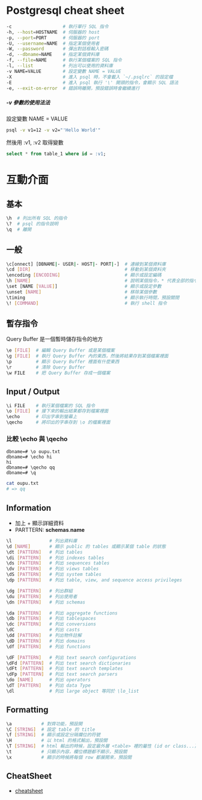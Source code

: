 # Postgresql cheat sheet

```sh
-c                   # 執行單行 SQL 指令
-h, --host=HOSTNAME  # 伺服器的 host
-p, --port=PORT      # 伺服器的 port
-U, --username=NAME  # 指定某個使用者
-W, --password       # 彈出對話框輸入密碼
-d, --dbname=NAME    # 指定某個資料庫
-f, --file=NAME      # 執行某個檔案的 SQL 指令
-l, --list           # 列出可以使用的資料庫
-v NAME=VALUE        # 設定變數 NAME = VALUE
-X                   # 進入 psql 時，不會載入 `~/.psqlrc` 的設定檔
-E                   # 進入 psql 執行 '\' 開頭的指令，會顯示 SQL 語法
-e, --exit-on-error  # 錯誤時離開，預設錯誤時會繼續進行
```

##### -v 參數的使用法法

設定變數 NAME = VALUE

```sh
psql -v v1=12 -v v2="'Hello World'"
```

然後用 :v1, :v2 取得變數

```sql
select * from table_1 where id = :v1;
```

# 互動介面

## 基本

```sh
\h  # 列出所有 SQL 的指令
\?  # psql 的指令說明
\q  # 離開
```

## 一般

```sh
\c[onnect] [DBNAME|- USER|- HOST|- PORT|-]  # 連線到某個資料庫
\cd [DIR]                                   # 移動到某個資料夾
\encoding [ENCODING]                        # 顯示或設定編碼
\h [NAME]                                   # 說明某個指令，* 代表全部的指令
\set [NAME [VALUE]]                         # 顯示或設定參數
\unset [NAME]                               # 移除某個參數
\timing                                     # 顯示執行時間，預設關閉
\! [COMMAND]                                # 執行 shell 指令
```

## 暫存指令

Query Buffer 是一個暫時儲存指令的地方

```sh
\e [FILE]  # 編輯 Query Buffer 或是某個檔案
\g [FILE]  # 執行 Query Buffer 內的東西，然後將結果存到某個檔案裡面
\p         # 顯示 Query Buffer 裡面有什麼東西
\r         # 清除 Query Buffer
\w FILE    # 把 Query Buffer 存成一個檔案
```

## Input / Output

```sh
\i FILE    # 執行某個檔案的 SQL 指令
\o [FILE]  # 接下來的輸出結果都存到檔案裡面
\echo      # 印出字串到螢幕上
\qecho     # 將印出的字串存到 \o 的檔案裡面
```

### 比較 \echo 與 \qecho

```
dbname=# \o oupu.txt 
dbname=# \echo hi
hi
dbname=# \qecho qq
dbname=# \q
```

```sh
cat oupu.txt
# => qq
```

## Information

- 加上 + 顯示詳細資料
- PARTTERN: __schemas__.__name__

```sh
\l              # 列出資料庫
\d [NAME]       # 顯示 public 的 tables 或顯示某個 table 的狀態
\dt [PATTERN]   # 列出 tables
\di [PATTERN]   # 列出 indexes tables
\ds [PATTERN]   # 列出 sequences tables
\dv [PATTERN]   # 列出 views tables
\dS [PATTERN]   # 列出 system tables
\dp [PATTERN]   # 列出 table, view, and sequence access privileges

\dg [PATTERN]   # 列出群組
\du [PATTERN]   # 列出使用者
\dn [PATTERN]   # 列出 schemas

\da [PATTERN]   # 列出 aggregate functions
\db [PATTERN]   # 列出 tablespaces
\dc [PATTERN]   # 列出 conversions
\dC             # 列出 casts
\dd [PATTERN]   # 列出物件註解
\dD [PATTERN]   # 列出 domains
\df [PATTERN]   # 列出 functions

\dF [PATTERN]   # 列出 text search configurations
\dFd [PATTERN]  # 列出 text search dictionaries
\dFt [PATTERN]  # 列出 text search templates
\dFp [PATTERN]  # 列出 text search parsers
\do [NAME]      # 列出 operators
\dT [PATTERN]   # 列出 data Type
\dl             # 列出 large object 等同於 \lo_list
```

## Formatting

```sh
\a           # 對齊功能，預設開
\C [STRING]  # 設定 table 的 title
\f [STRING]  # 顯示或設定分隔爛位的符號
\H           # 以 html 的格式輸出，預設關
\T [STRING]  # html 輸出的時候，設定最外層 <table> 裡的屬性 (id or class...)
\t           # 只顯示內容，欄位標題都不顯示，預設關
\x           # 顯示的時候將每個 row 都展開來，預設關
```

## CheatSheet

- [cheatsheet](http://www.postgresonline.com/downloads/special_feature/postgresql83_psql_cheatsheet.pdf)